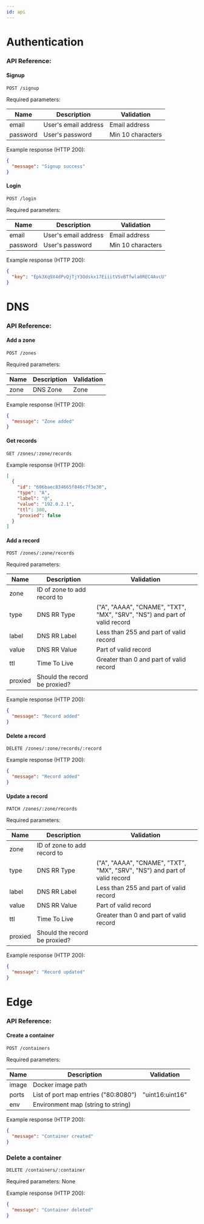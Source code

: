 ```yaml
---
id: api
---
```


# Authentication

### API Reference:

#### Signup

`POST /signup`

Required parameters:

| Name     | Description           | Validation          |
|----------|-----------------------|---------------------|
| email    | User's email address  | Email address       |
| password | User's password       | Min 10 characters   |

Example response (HTTP 200):

```json
{
  "message": "Signup success"
}
```

#### Login

`POST /login`

Required parameters:

| Name     | Description           | Validation          |
|----------|-----------------------|---------------------|
| email    | User's email address  | Email address       |
| password | User's password       | Min 10 characters   |

Example response (HTTP 200):

```json
{
  "key": "Epk3Xq9X4dPvQjTjY3Odskx17EiiitVSvBTfwla0REC4AvcU"
}
```

# DNS

### API Reference:

#### Add a zone

`POST /zones`

Required parameters:

| Name     | Description | Validation    |
|----------|-------------|---------------|
| zone     | DNS Zone    | Zone          |

Example response (HTTP 200):

```json
{
  "message": "Zone added"
}
```

#### Get records

`GET /zones/:zone/records`

Example response (HTTP 200):

```json
[
  {
    "id": "606baec834665f846c7f3e30",
    "type": "A",
    "label": "@",
    "value": "192.0.2.1",
    "ttl": 300,
    "proxied": false
  }
]
```

#### Add a record

`POST /zones/:zone/records`

Required parameters:

| Name    | Description                   | Validation                                                                |
|---------|-------------------------------|---------------------------------------------------------------------------|
| zone    | ID of zone to add record to   |                                                                           |
| type    | DNS RR Type                   | ("A", "AAAA", "CNAME", "TXT", "MX", "SRV", "NS") and part of valid record |
| label   | DNS RR Label                  | Less than 255 and part of valid record                                    |
| value   | DNS RR Value                  | Part of valid record                                                      |
| ttl     | Time To Live                  | Greater than 0 and part of valid record                                   |
| proxied | Should the record be proxied? |                                                                           |

Example response (HTTP 200):

```json
{
  "message": "Record added"
}
```

#### Delete a record

`DELETE /zones/:zone/records/:record`

Example response (HTTP 200):

```json
{
  "message": "Record added"
}
```

#### Update a record

`PATCH /zones/:zone/records`

Required parameters:

| Name    | Description                   | Validation                                                                |
|---------|-------------------------------|---------------------------------------------------------------------------|
| zone    | ID of zone to add record to   |                                                                           |
| type    | DNS RR Type                   | ("A", "AAAA", "CNAME", "TXT", "MX", "SRV", "NS") and part of valid record |
| label   | DNS RR Label                  | Less than 255 and part of valid record                                    |
| value   | DNS RR Value                  | Part of valid record                                                      |
| ttl     | Time To Live                  | Greater than 0 and part of valid record                                   |
| proxied | Should the record be proxied? |                                                                           |

Example response (HTTP 200):

```json
{
  "message": "Record updated"
}
```

# Edge

### API Reference:

#### Create a container

`POST /containers`

Required parameters:

| Name     | Description                          | Validation          |
|----------|--------------------------------------|---------------------|
| image    | Docker image path                    |                     |
| ports    | List of port map entries ("80:8080") | "uint16:uint16"     |
| env      | Environment map (string to string)   |                     |

Example response (HTTP 200):

```json
{
  "message": "Container created"
}
```

### Delete a container

`DELETE /containers/:container`

Required parameters: None

Example response (HTTP 200):

```json
{
  "message": "Container deleted"
}
```
